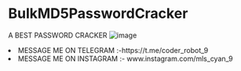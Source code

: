 # BulkMD5PasswordCracker
A BEST PASSWORD CRACKER
![image](https://github.com/CYAN-9-MLS/BulkMD5PasswordCracker/assets/128216960/8ae50ee0-6175-454b-b634-45505c8a7dff)
<li></bold>MESSAGE ME ON TELEGRAM :-https://t.me/coder_robot_9</li></bold>
<li><bold>MESSAGE ME ON INSTAGRAM :- www.instagram.com/mls_cyan_9</li></bold>
